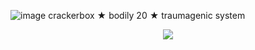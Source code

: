 ![image](https://i.imgur.com/dMPxPWd.png)
crackerbox ★ bodily 20 ★ traumagenic system

<p align="center">
  <img src="[http://some_place.com/image.png](https://i.imgur.com/dMPxPWd.png))" />
</p>
